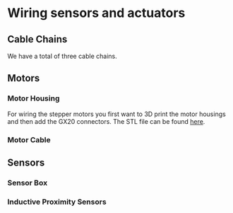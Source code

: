 # Wiring sensors and actuators

<!--For cable selection keep in mind, that most cables must be for moving cable chain applications. Use shielded cables for the motors.-->

## Cable Chains
We have a total of three cable chains.

## Motors

### Motor Housing

For wiring the stepper motors you first want to 3D print the motor housings and then add the GX20 connectors. The STL file can be found [here]().

### Motor Cable

## Sensors

### Sensor Box

### Inductive Proximity Sensors